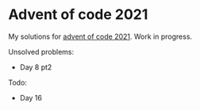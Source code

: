 # Advent of code 2021

My solutions for [advent of code 2021](https://adventofcode.com/2021). Work in progress.

Unsolved problems:

* Day 8 pt2

Todo:

* Day 16
